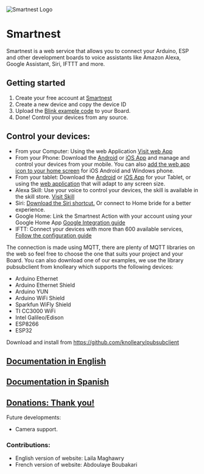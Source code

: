 ![Smartnest Logo](https://www.smartnest.cz/img/Logo-vector-login.png)
# Smartnest
Smartnest is a web service that allows you to connect your Arduino, ESP and other development boards to voice assistants like Amazon Alexa, Google Assistant, Siri, IFTTT and more.

## Getting started
1. Create your free account at [Smartnest](https://www.smartnest.cz)
2. Create a new device and copy the device ID
3. Upload the [Blink example code](https://github.com/aososam/Smartnest/tree/master/Tutorials/Blink) to your Board.
4. Done! Control your devices from any source.

## Control your devices:
* From your Computer: Using the web Application [Visit web App](https://www.smartnest.cz/login)
* From your Phone: Download the [Android](https://play.google.com/store/apps/details?id=cz.smartnest.smartnestcz) or [iOS App](https://apps.apple.com/cz/app/smartnest/id1509508554) and manage and control your devices from your mobile. You can also [add the web app icon to your home screen](https://www.docu.smartnest.cz/using-web-app/4.-web-app-on-your-mobile-device) for iOS Android and Windows phone.
* From your tablet: Download the [Android](https://play.google.com/store/apps/details?id=cz.smartnest.smartnestcz) or [iOS App](https://apps.apple.com/cz/app/smartnest/id1509508554) for your Tablet, or using the [web application](https://www.smartnest.cz/login) that will adapt to any screen size.
* Alexa Skill: Use your voice to control your devices, the skill is available in the skill store. [Visit Skill](https://skills-store.amazon.com/deeplink/dp/B07VH46TDC?deviceType=app&share&refSuffix=ss_copy) 
* Siri: [Download the Siri shortcut.](https://www.docu.smartnest.cz/siri-integration) Or connect to Home bride for a better experience.
* Google Home: Link the Smartnest Action with your account using your Google Home App [Google Integration guide](https://www.docu.smartnest.cz/google-home-integration)
* IFTT: Connect your devices with more than 600 available services, [Follow the configuration guide](https://www.docu.smartnest.cz/ifttt-integration)


The connection is made using MQTT, there are plenty of MQTT libraries on the web so feel free to choose the one that suits your project and your Board.
You can also download one of our examples, we use the library pubsubclient from knolleary which supports the following devices:

* Arduino Ethernet
* Arduino Ethernet Shield
* Arduino YUN 
* Arduino WiFi Shield
* Sparkfun WiFly Shield
* TI CC3000 WiFi
* Intel Galileo/Edison
* ESP8266
* ESP32

Download and install from https://github.com/knolleary/pubsubclient

## [Documentation in English](https://www.docu.smartnest.cz)
## [Documentation in Spanish](https://www.documentacion.smartnest.cz)
## [Donations: Thank you!](https://www.smartnest.cz/donate)


Future developments:
* Camera support.

### Contributions:

* English version of website: Laila Maghawry
* French version of website: Abdoulaye Boubakari

